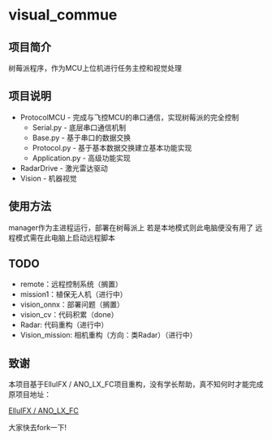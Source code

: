 # visual_commue

## 项目简介

树莓派程序，作为MCU上位机进行任务主控和视觉处理

## 项目说明

* ProtocolMCU - 完成与飞控MCU的串口通信，实现树莓派的完全控制
  * Serial.py - 底层串口通信机制
  * Base.py - 基于串口的数据交换
  * Protocol.py - 基于基本数据交换建立基本功能实现
  * Application.py - 高级功能实现
* RadarDrive - 激光雷达驱动
* Vision - 机器视觉

## 使用方法

manager作为主进程运行，部署在树莓派上
若是本地模式则此电脑便没有用了
远程模式需在此电脑上启动远程脚本

## TODO

* remote：远程控制系统（搁置）
* mission1：植保无人机（进行中）
* vision_onnx：部署问题（搁置）
* vision_cv：代码积累（done）
* Radar: 代码重构（进行中）
* Vision_mission: 相机重构（方向：类Radar）（进行中）

## 致谢

本项目基于ElluIFX / ANO_LX_FC项目重构，没有学长帮助，真不知何时才能完成
原项目地址：

[ElluIFX / ANO_LX_FC](https://github.com/ElluIFX/ANO_LX_FC)

大家快去fork一下!
